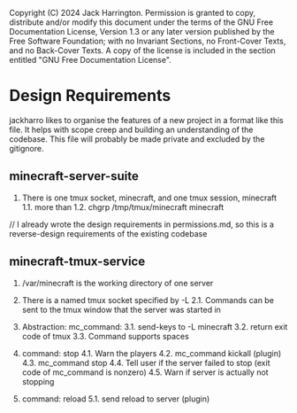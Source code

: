 Copyright (C)  2024 Jack Harrington.
Permission is granted to copy, distribute and/or modify this document
under the terms of the GNU Free Documentation License, Version 1.3
or any later version published by the Free Software Foundation;
with no Invariant Sections, no Front-Cover Texts, and no Back-Cover Texts.
A copy of the license is included in the section entitled "GNU
Free Documentation License".

# Design Requirements

jackharro likes to organise the features of a new project in a format like this file. It helps with scope creep and building an understanding of the codebase. This file will probably be made private and excluded by the gitignore.

## minecraft-server-suite
1. There is one tmux socket, minecraft, and one tmux session, minecraft
    1.1. more than
    1.2. chgrp /tmp/tmux/minecraft minecraft



// I already wrote the design requirements in permissions.md, so this is a reverse-design requirements of the existing codebase

## minecraft-tmux-service

1. /var/minecraft is the working directory of one server

2. There is a named tmux socket specified by -L
	2.1. Commands can be sent to the tmux window that the server was started in

3. Abstraction: mc\_command:
    3.1. send-keys to -L minecraft
    3.2. return exit code of tmux
    3.3. Command supports spaces

4. command: stop
    4.1. Warn the players
    4.2. mc\_command kickall (plugin)
    4.3. mc\_command stop
    4.4. Tell user if the server failed to stop (exit code of mc\_command is nonzero)
    4.5. Warn if server is actually not stopping

5. command: reload
    5.1. send reload to server (plugin)
